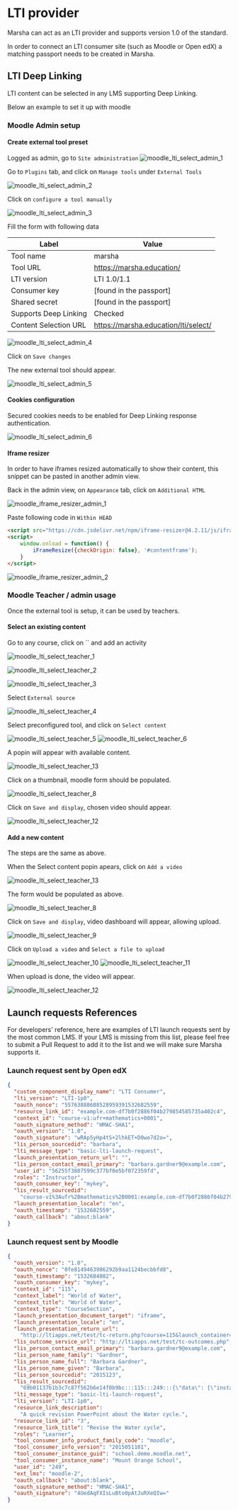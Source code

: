 # LTI provider

Marsha can act as an LTI provider and supports version 1.0 of the standard.

In order to connect an LTI consumer site (such as Moodle or Open edX) a matching passport needs to be created in
Marsha.

## LTI Deep Linking

LTI content can be selected in any LMS supporting Deep Linking.

Below an example to set it up with moodle

### Moodle Admin setup

#### Create external tool preset
Logged as admin, go to `Site administration`
![moodle_lti_select_admin_1](images/moodle_lti_select_admin_1.png)

Go to `Plugins` tab, and click on `Manage tools` under `External Tools`

![moodle_lti_select_admin_2](images/moodle_lti_select_admin_2.png)

Click on `configure a tool manually`

![moodle_lti_select_admin_3](images/moodle_lti_select_admin_3.png)

Fill the form with following data

Label                 | Value
--------------------- | ------------------------------------
Tool name             | marsha
Tool URL              | https://marsha.education/
LTI version           | LTI 1.0/1.1
Consumer key          | [found in the passport]
Shared secret         | [found in the passport]
Supports Deep Linking | Checked
Content Selection URL | https://marsha.education/lti/select/

![moodle_lti_select_admin_4](images/moodle_lti_select_admin_4.png)

Click on `Save changes`

The new external tool should appear.

![moodle_lti_select_admin_5](images/moodle_lti_select_admin_5.png)

#### Cookies configuration

Secured cookies needs to be enabled for Deep Linking response authentication.

![moodle_lti_select_admin_6](images/moodle_lti_select_admin_6.png)

#### Iframe resizer

In order to have iframes resized automatically to show their content,
this snippet can be pasted in another admin view.

Back in the admin view, on `Appearance` tab, click on `Additional HTML`

![moodle_iframe_resizer_admin_1](images/moodle_iframe_resizer_admin_1.png)

Paste following code in `Within HEAD`

```html
<script src="https://cdn.jsdelivr.net/npm/iframe-resizer@4.2.11/js/iframeResizer.min.js"></script>
<script>
    window.onload = function() {
        iFrameResize({checkOrigin: false}, '#contentframe');
    }
</script>
```

![moodle_iframe_resizer_admin_2](images/moodle_iframe_resizer_admin_2.png)

### Moodle Teacher / admin usage

Once the external tool is setup, it can be used by teachers.

#### Select an existing content

Go to any course, click on `` and add an activity

![moodle_lti_select_teacher_1](images/moodle_lti_select_teacher_1.png)

![moodle_lti_select_teacher_2](images/moodle_lti_select_teacher_2.png)

![moodle_lti_select_teacher_3](images/moodle_lti_select_teacher_3.png)

Select `External source`

![moodle_lti_select_teacher_4](images/moodle_lti_select_teacher_4.png)

Select preconfigured tool, and click on `Select content`

![moodle_lti_select_teacher_5](images/moodle_lti_select_teacher_5.png)
![moodle_lti_select_teacher_6](images/moodle_lti_select_teacher_6.png)

A popin will appear with available content.

![moodle_lti_select_teacher_13](images/moodle_lti_select_teacher_13.png)

Click on a thumbnail, moodle form should be populated.

![moodle_lti_select_teacher_8](images/moodle_lti_select_teacher_8.png)

Click on `Save and display`, chosen video should appear.

![moodle_lti_select_teacher_12](images/moodle_lti_select_teacher_12.png)

#### Add a new content

The steps are the same as above.

When the Select content popin apears, click on `Add a video`

![moodle_lti_select_teacher_13](images/moodle_lti_select_teacher_13.png)

The form would be populated as above.

![moodle_lti_select_teacher_8](images/moodle_lti_select_teacher_8.png)

Click on `Save and display`, video dashboard will appear, allowing upload.

![moodle_lti_select_teacher_9](images/moodle_lti_select_teacher_9.png)

Click on `Upload a video` and `Select a file to upload`

![moodle_lti_select_teacher_10](images/moodle_lti_select_teacher_10.png)
![moodle_lti_select_teacher_11](images/moodle_lti_select_teacher_11.png)

When upload is done, the video will appear.

![moodle_lti_select_teacher_12](images/moodle_lti_select_teacher_12.png)

## Launch requests References

For developers' reference, here are examples of LTI launch requests sent by the most common LMS. If your LMS is missing 
from this list, please feel free to submit a Pull Request to add it to the list and we will make sure Marsha supports it.

### Launch request sent by Open edX

```json
{
  "custom_component_display_name": "LTI Consumer",
  "lti_version": "LTI-1p0",
  "oauth_nonce": "55763888688528959391532682559",
  "resource_link_id": "example.com-df7b0f2886f04b279854585735a402c4",
  "context_id": "course-v1:ufr+mathematics+0001",
  "oauth_signature_method": "HMAC-SHA1",
  "oauth_version": "1.0",
  "oauth_signature": "wRAp5yHp4tS+2lhkET+D0wo7d2o=",
  "lis_person_sourcedid": "barbara",
  "lti_message_type": "basic-lti-launch-request",
  "launch_presentation_return_url": "",
  "lis_person_contact_email_primary": "barbara.gardner9@example.com",
  "user_id": "56255f3807599c377bf0e5bf072359fd",
  "roles": "Instructor",
  "oauth_consumer_key": "mykey",
  "lis_result_sourcedid":
    "course-v1%3Aufr%2Bmathematics%2B0001:example.com-df7b0f2886f04b279854585735a402c4:56255f3807599c377bf0e5bf072359fd",
  "launch_presentation_locale": "en",
  "oauth_timestamp": "1532682559",
  "oauth_callback": "about:blank"
}
```

### Launch request sent by Moodle

```json
{
  "oauth_version": "1.0",
  "oauth_nonce": "0fe8149463986292b9aa1124becbbfd8",
  "oauth_timestamp": "1532684082",
  "oauth_consumer_key": "mykey",
  "context_id": "115",
  "context_label": "World of Water",
  "context_title": "World of Water",
  "context_type": "CourseSection",
  "launch_presentation_document_target": "iframe",
  "launch_presentation_locale": "en",
  "launch_presentation_return_url":
    "http://ltiapps.net/test/tc-return.php?course=115&launch_container=2&instanceid=3&sesskey=N7oPpfYugI",
  "lis_outcome_service_url": "http://ltiapps.net/test/tc-outcomes.php",
  "lis_person_contact_email_primary": "barbara.gardner9@example.com",
  "lis_person_name_family": "Gardner",
  "lis_person_name_full": "Barbara Gardner",
  "lis_person_name_given": "Barbara",
  "lis_person_sourcedid": "2015123",
  "lis_result_sourcedid":
    "69b01137b1b3c7c87f562b6e14f0b9bc:::115:::249:::{\"data\": {\"instanceid\": \"3\", \"userid\": \"249\", \"launchid\": 180548532}, \"hash\": \"290ab06bcf0ed944243b530718bdad0d33277884842e3f304cfb95c56c91b752\"}",
  "lti_message_type": "basic-lti-launch-request",
  "lti_version": "LTI-1p0",
  "resource_link_description":
    "A quick revision PowerPoint about the Water cycle.",
  "resource_link_id": "3",
  "resource_link_title": "Revise the Water cycle",
  "roles": "Learner",
  "tool_consumer_info_product_family_code": "moodle",
  "tool_consumer_info_version": "2015051101",
  "tool_consumer_instance_guid": "school.demo.moodle.net",
  "tool_consumer_instance_name": "Mount Orange School",
  "user_id": "249",
  "ext_lms": "moodle-2",
  "oauth_callback": "about:blank",
  "oauth_signature_method": "HMAC-SHA1",
  "oauth_signature": "4UedAqFXIsLuBto0pAtJuRXeQIw="
}
```
